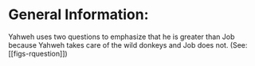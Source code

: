 # General Information:

Yahweh uses two questions to emphasize that he is greater than Job because Yahweh takes care of the wild donkeys and Job does not. (See: [[figs-rquestion]])